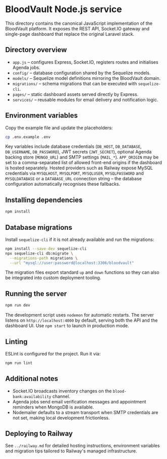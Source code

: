 # BloodVault Node.js service

This directory contains the canonical JavaScript implementation of the BloodVault
platform. It exposes the REST API, Socket.IO gateway and single-page dashboard
that replace the original Laravel stack.

## Directory overview

- `app.js` – configures Express, Socket.IO, registers routes and initialises
  Agenda jobs.
- `config/` – database configuration shared by the Sequelize models.
- `models/` – Sequelize model definitions mirroring the BloodVault domain.
- `migrations/` – schema migrations that can be executed with `sequelize-cli`.
- `pages/` – static dashboard assets served directly by Express.
- `services/` – reusable modules for email delivery and notification logic.

## Environment variables

Copy the example file and update the placeholders:

```bash
cp .env.example .env
```

Key variables include database credentials (`DB_HOST`, `DB_DATABASE`,
`DB_USERNAME`, `DB_PASSWORD`), JWT secrets (`JWT_SECRET`), optional Agenda
backing store (`MONGO_URL`) and SMTP settings (`MAIL_*`). `APP_ORIGIN` may be set
to a comma-separated list of allowed front-end origins if the dashboard is
hosted separately. Hosted providers such as Railway expose MySQL credentials via
`MYSQLHOST`, `MYSQLPORT`, `MYSQLUSER`, `MYSQLPASSWORD` and `MYSQLDATABASE` or a
`DATABASE_URL` connection string – the database configuration automatically
recognises these fallbacks.

## Installing dependencies

```bash
npm install
```

## Database migrations

Install `sequelize-cli` if it is not already available and run the migrations:

```bash
npm install --save-dev sequelize-cli
npx sequelize-cli db:migrate \
  --migrations-path migrations \
  --url "mysql://user:password@localhost:3306/bloodvault"
```

The migration files export standard `up` and `down` functions so they can also be
integrated into custom deployment tooling.

## Running the server

```bash
npm run dev
```

The development script uses `nodemon` for automatic restarts. The server listens
on `http://localhost:4000` by default, serving both the API and the dashboard
UI. Use `npm start` to launch in production mode.

## Linting

ESLint is configured for the project. Run it via:

```bash
npm run lint
```

## Additional notes

- Socket.IO broadcasts inventory changes on the `blood-bank:availability`
  channel.
- Agenda jobs send email verification messages and appointment reminders when
  MongoDB is available.
- Nodemailer defaults to a stream transport when SMTP credentials are not set,
  making local development frictionless.

## Deploying to Railway

See `../railway.md` for detailed hosting instructions, environment variables and
migration tips tailored to Railway's managed infrastructure.
